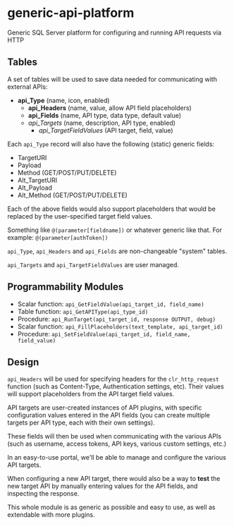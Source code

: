 # generic-api-platform
Generic SQL Server platform for configuring and running API requests via HTTP

## Tables
A set of tables will be used to save data needed for communicating with external APIs:

* **api_Type** (name, icon, enabled)
    * **api_Headers** (name, value, allow API field placeholders)
    * **api_Fields** (name, API type, data type, default value)
    * *api_Targets* (name, description, API type, enabled)
        * *api_TargetFieldValues* (API target, field, value)

Each `api_Type` record will also have the following (static) generic fields:

* TargetURI
* Payload
* Method (GET/POST/PUT/DELETE)
* Alt_TargetURI
* Alt_Payload
* Alt_Method (GET/POST/PUT/DELETE)

Each of the above fields would also support placeholders that would be replaced by the user-specified target field values.

Something like `@(parameter[fieldname])` or whatever generic like that.
For example: `@(parameter[authToken])`

`api_Type`, `api_Headers` and `api_Fields` are non-changeable "system" tables.

`api_Targets` and `api_TargetFieldValues` are user managed.

## Programmability Modules

* Scalar function: `api_GetFieldValue(api_target_id, field_name)`
* Table function: `api_GetAPIType(api_type_id)`
* Procedure: `api_RunTarget(api_target_id, response OUTPUT, debug)`
* Scalar function: `api_FillPlaceholders(text_template, api_target_id)`
* Procedure: `api_SetFieldValue(api_target_id, field_name, field_value)`

## Design

`api_Headers` will be used for specifying headers for the `clr_http_request` function (such as Content-Type, Authentication settings, etc). Their values will support placeholders from the API target field values.

API targets are user-created instances of API plugins, with specific configuration values entered in the API fields (you can create multiple targets per API type, each with their own settings).

These fields will then be used when communicating with the various APIs (such as username, access tokens, API keys, various custom settings, etc.)

In an easy-to-use portal, we'll be able to manage and configure the various API targets.

When configuring a new API target, there would also be a way to **test** the new target API by manually entering values for the API fields, and inspecting the response.

This whole module is as generic as possible and easy to use, as well as extendable with more plugins.
